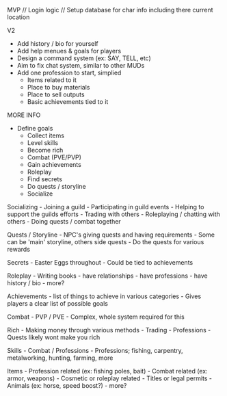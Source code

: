 MVP
// Login logic
// Setup database for char info including there current location

V2

- Add history / bio for yourself
- Add help menues & goals for players
- Design a command system (ex: SAY, TELL, etc)
- Aim to fix chat system, similar to other MUDs
- Add one profession to start, simplied
  - Items related to it
  - Place to buy materials
  - Place to sell outputs
  - Basic achievements tied to it

MORE INFO

- Define goals
  - Collect items
  - Level skills
  - Become rich
  - Combat (PVE/PVP)
  - Gain achievements
  - Roleplay
  - Find secrets
  - Do quests / storyline
  - Socialize

Socializing - Joining a guild - Participating in guild events - Helping to support the guilds efforts - Trading with others - Roleplaying / chatting with others - Doing quests / combat together

Quests / Storyline - NPC's giving quests and having requirements - Some can be 'main' storyline, others side quests - Do the quests for various rewards

Secrets - Easter Eggs throughout - Could be tied to achievements

Roleplay - Writing books - have relationships - have professions - have history / bio - more?

Achievements - list of things to achieve in various categories - Gives players a clear list of possible goals

Combat - PVP / PVE - Complex, whole system required for this

Rich - Making money through various methods - Trading - Professions - Quests likely wont make you rich

Skills - Combat / Professions - Professions; fishing, carpentry, metalworking, hunting, farming, more

Items - Profession related (ex: fishing poles, bait) - Combat related (ex: armor, weapons) - Cosmetic or roleplay related - Titles or legal permits - Animals (ex: horse, speed boost?) - more?
